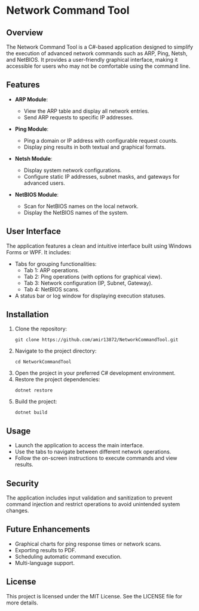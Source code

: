 # Network Command Tool

## Overview
The Network Command Tool is a C#-based application designed to simplify the execution of advanced network commands such as ARP, Ping, Netsh, and NetBIOS. It provides a user-friendly graphical interface, making it accessible for users who may not be comfortable using the command line.

## Features
- **ARP Module**: 
  - View the ARP table and display all network entries.
  - Send ARP requests to specific IP addresses.

- **Ping Module**: 
  - Ping a domain or IP address with configurable request counts.
  - Display ping results in both textual and graphical formats.

- **Netsh Module**: 
  - Display system network configurations.
  - Configure static IP addresses, subnet masks, and gateways for advanced users.

- **NetBIOS Module**: 
  - Scan for NetBIOS names on the local network.
  - Display the NetBIOS names of the system.

## User Interface
The application features a clean and intuitive interface built using Windows Forms or WPF. It includes:
- Tabs for grouping functionalities:
  - Tab 1: ARP operations.
  - Tab 2: Ping operations (with options for graphical view).
  - Tab 3: Network configuration (IP, Subnet, Gateway).
  - Tab 4: NetBIOS scans.
- A status bar or log window for displaying execution statuses.

## Installation
1. Clone the repository:
   ```
   git clone https://github.com/amir13872/NetworkCommandTool.git
   ```
2. Navigate to the project directory:
   ```
   cd NetworkCommandTool
   ```
3. Open the project in your preferred C# development environment.
4. Restore the project dependencies:
   ```
   dotnet restore
   ```
5. Build the project:
   ```
   dotnet build
   ```

## Usage
- Launch the application to access the main interface.
- Use the tabs to navigate between different network operations.
- Follow the on-screen instructions to execute commands and view results.

## Security
The application includes input validation and sanitization to prevent command injection and restrict operations to avoid unintended system changes.

## Future Enhancements
- Graphical charts for ping response times or network scans.
- Exporting results to PDF.
- Scheduling automatic command execution.
- Multi-language support.

## License
This project is licensed under the MIT License. See the LICENSE file for more details.
